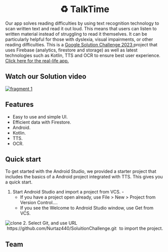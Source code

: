 <h1 align="center">
  ♻️ TalkTime
</h1>
Our app solves reading difficulties by using text recognition technology to scan written text and read it out loud.
This means that users can listen to written material instead of struggling to read it themselves.
It can be particularly helpful for those with dyslexia, visual impairments, or other reading difficulties. This is a
<a href="https://developers.google.com/community/gdsc-solution-challenge" target="blank">
Google Solution Challenge 2023
</a>
project that uses Firebase (analytics, firestore and storage) as well as latest technologies such as Kotlin, TTS and OCR to ensure best user experience. 
<a href="https://youtu.be/o9P6th6MSyE" target="blank"> Click here for the real-life app. </a>

## Watch our Solution video
<a href="https://youtu.be/yyKFUB-fulM" target="blank">
<img alt="fragment 1" src="https://i.ibb.co/JHfbCft/maxresdefault.jpg"/>
 </a>


## Features

- Easy to use and simple UI.
- Efficient data with Firestore.
- Android.
- Kotlin.
- TTS.
- OCR.

## Quick start
To get started with the Android Studio, we provided a starter project that includes the basics of a Android project integrated with TTS. This gives you a quick start.
1. Start Android Studio and import a project from VCS.
 -<ul>
   <li>If you have a project open already, use File > New > Project from Version Control.... </li>
   <li>If you see the Welcome to Android Studio window, use Get from VCS.</li>  
   </ul>
<img alt="clone" src="https://i.ibb.co/TwnHDrh/import-from-vcs-856.png"/>
 2. Select Git, and use URL <span style="padding:2px 5px;
width:100%;
background-color: "#A6A1A1";
border-radius:10px;"> https://github.com/Nurtaz440/SoluitionChallenge.git </span> to import the project.


## Team

